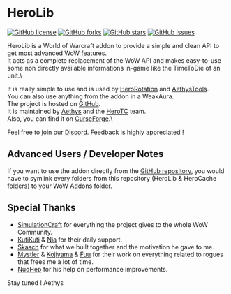 # HeroLib

[![GitHub license](https://img.shields.io/badge/license-EUPL-blue.svg)](https://raw.githubusercontent.com/herotc/hero-lib/master/LICENSE) [![GitHub forks](https://img.shields.io/github/forks/herotc/herolib.svg)](https://github.com/herotc/hero-lib/network) [![GitHub stars](https://img.shields.io/github/stars/herotc/hero-lib.svg)](https://github.com/herotc/hero-lib/stargazers) [![GitHub issues](https://img.shields.io/github/issues/herotc/hero-lib.svg)](https://github.com/herotc/hero-lib/issues)

HeroLib is a World of Warcraft addon to provide a simple and clean API to get most advanced WoW features.\
It acts as a complete replacement of the WoW API and makes easy-to-use some non directly available informations in-game like the TimeToDie of an unit.\

It is really simple to use and is used by [HeroRotation](https://github.com/herotc/hero-rotation) and [AethysTools](https://github.com/aethys256/AethysTools).\
You can also use anything from the addon in a WeakAura.\
The project is hosted on [GitHub](https://github.com/herotc/hero-lib).\
It is maintained by [Aethys](https://github.com/aethys256/) and the [HeroTC](https://github.com/herotc) team.\
Also, you can find it on [CurseForge](https://www.curseforge.com/wow/addons/herolib).\

Feel free to join our [Discord](https://discord.gg/tFR2uvK). Feedback is highly appreciated !

## Advanced Users / Developer Notes

If you want to use the addon directly from the [GitHub repository](https://github.com/herotc/hero-lib), you would have to symlink every folders from this repository (HeroLib & HeroCache folders) to your WoW Addons folder.

## Special Thanks

- [SimulationCraft](http://simulationcraft.org/) for everything the project gives to the whole WoW Community.
- [KutiKuti](https://github.com/Kutikuti) & [Nia](https://github.com/Nianel) for their daily support.
- [Skasch](https://github.com/skasch) for what we built together and the motivation he gave to me.
- [Mystler](https://github.com/Mystler) & [Kojiyama](https://github.com/EvanMichaels) & [Fuu](https://github.com/fuu1) for their work on everything related to rogues that frees me a lot of time.
- [NuoHep](https://github.com/nuoHep) for his help on performance improvements.

Stay tuned !
Aethys
